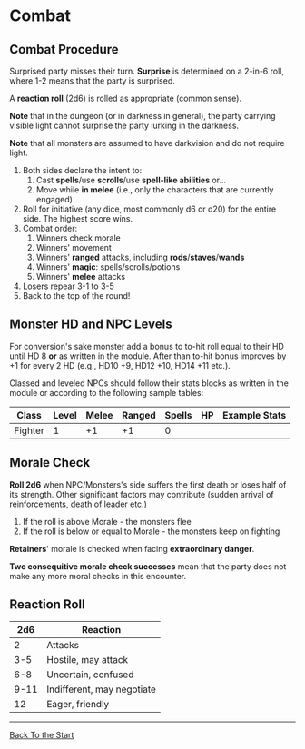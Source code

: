 # Combat

## Combat Procedure 

Surprised party misses their turn. **Surprise** is determined on a 2-in-6 roll, where 1-2 means that the party is surprised.

A **reaction roll** (2d6) is rolled as appropriate (common sense).

**Note** that in the dungeon (or in darkness in general), the party carrying visible light cannot surprise the party lurking in the darkness.

**Note** that all monsters are assumed to have darkvision and do not require light.

1. Both sides declare the intent to:
	1. Cast **spells**/use **scrolls**/use **spell-like abilities** or...
	2. Move while **in melee** (i.e., only the characters that are currently engaged)
2. Roll for initiative (any dice, most commonly d6 or d20) for the entire side. The highest score wins.
3. Combat order:
	1. Winners check morale
	2. Winners' movement
	3. Winners' **ranged** attacks, including **rods**/**staves**/**wands**
	4. Winners' **magic**: spells/scrolls/potions
	5. Winners' **melee** attacks
4. Losers repear 3-1 to 3-5
5. Back to the top of the round! 

## Monster HD and NPC Levels

For conversion's sake monster add a bonus to to-hit roll equal to their HD until HD 8 **or** as written in the module. After than to-hit bonus improves by +1 for every 2 HD (e.g., HD10 +9, HD12 +10, HD14 +11 etc.).

Classed and leveled NPCs should follow their stats blocks as written in the module or according to the following sample tables:

| Class | Level | Melee | Ranged | Spells | HP | Example Stats | 
| --- | --- | --- | --- | --- | --- | --- | 
| Fighter | 1 | +1 | +1 | 0 |  |  | 

## Morale Check 

**Roll 2d6** when NPC/Monsters's side suffers the first death or loses half of its strength. Other significant factors may contribute (sudden arrival of reinforcements, death of leader etc.)

1. If the roll is above Morale - the monsters flee
2. If the roll is below or equal to Morale - the monsters keep on fighting

**Retainers**' morale is checked when facing **extraordinary danger**.

**Two consequitive morale check successes** mean that the party does not make any more moral checks in this encounter.

## Reaction Roll

| 2d6 | Reaction | 
| --- | --- | 
| 2 | Attacks | 
| 3-5 | Hostile, may attack | 
| 6-8 | Uncertain, confused | 
| 9-11 | Indifferent, may negotiate | 
| 12 | Eager, friendly | 


---

[Back To the Start](https://kickmaniac.github.io/av-knave-2e-hack-rules/)